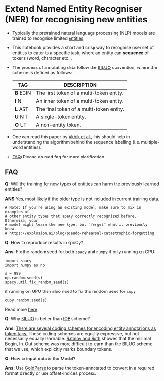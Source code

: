 # Extend Named Entity Recogniser (NER) for recognising new entities


 * Typically the pretrained natural language processing (NLP) models are trained to recognise limited [entities](https://spacy.io/api/annotation#named-entities). 

 * This notebook provides a short and crisp way to recognise user set of entities to cater to a specific task, where an entity can **sequence** of tokens (word, character etc.). 

 * The process of annotating data follow the [BILUO](https://spacy.io/api/annotation#biluo) convention, where the scheme is defined as follows:

	| TAG        | DESCRIPTION                              |
	|------------|------------------------------------------|
	| **B** EGIN | The first token of a multi-token entity. |
	| **I** N    | An inner token of a multi-token entity.  |
	| **L** AST  | The final token of a multi-token entity. |
	| **U** NIT  | A single-token entity.                   |
	| **O** UT   | A non-entity token.                      |

	<!-- Source: https://www.tablesgenerator.com/markdown_tables# -->

 * One can read this paper by [Akbik et al.](https://alanakbik.github.io/papers/coling2018.pdf), this should help in understanding the algorithm behind the sequence labelling (i.e. multiple-word entities). 


 * [FAQ](#faq): Please do read faq for more clarification. 





## <a id='faq'>FAQ</a>

**Q**: Will the training for new types of entities can harm the previously learned entities?

**ANS** Yes, most likely if the older type is not included in current training data. 
```
# Note: If you're using an existing model, make sure to mix in examples of
# other entity types that spaCy correctly recognized before. Otherwise, your
# model might learn the new type, but "forget" what it previously knew.
# https://explosion.ai/blog/pseudo-rehearsal-catastrophic-forgetting 
```



**Q**: How to reproduce results in spcCy?

**Ans**: Fix the random seed for both `spacy` and `numpy` if only running on CPU: 
```
import spacy
import numpy as np

s = 999
np.random.seed(s)
spacy.util.fix_random_seed(s)
```

if running on GPU then also need to fix the random seed for `cupy`
```
cupy.random.seed(s)
```
Read more [here](https://github.com/explosion/spaCy/issues/3182).



**Q**: Why [BILUO](https://spacy.io/api/annotation#biluo) is better than [IOB](https://spacy.io/api/annotation#iob) scheme?

**Ans**: [There are several coding schemes for encoding entity annotations as token tags.](https://spacy.io/api/annotation#biluo) These coding schemes are equally expressive, but not necessarily equally learnable. [Ratinov and Roth](https://www.aclweb.org/anthology/W09-1119/) showed that the minimal Begin, In, Out scheme was more difficult to learn than the BILUO scheme that we use, which explicitly marks boundary tokens.


**Q**: How to input data to the Model?

**Ans**: Use [GoldParse](https://spacy.io/api/goldparse#docs_to_json) to parse the token-annotated to convert in a required format directly or use offset-indices process.